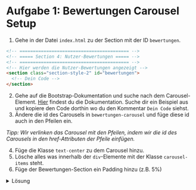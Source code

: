 # Aufgabe 1: Bewertungen Carousel Setup

1. Gehe in der Datei `index.html` zu der Section mit der ID `bewertungen`.

```html
<!-- ========================================= -->
<!-- ===== Section 4: Nutzer-Bewertungen ===== -->
<!-- ========================================= -->
<!-- Hier werden die Nutzer-Bewertungen angezeigt -->
<section class="section-style-2" id="bewertungen">
  <!-- Dein Code -->
</section>
```

2. Gehe auf die Bootstrap-Dokumentation und suche nach dem Carousel-Element. [Hier](https://getbootstrap.com/docs/5.0/components/carousel/) findest du die Dokumentation. Suche dir ein Beispiel aus und kopiere den Code dorthin wo du den Kommentar `Dein Code` siehst.
3. Ändere die id des Carousels in `bewertungen-carousel` und füge diese id auch in den Pfeilen ein.

_Tipp: Wir verlinken das Carousel mit den Pfeilen, indem wir die id des Carousels in den href-Attributen der Pfeile einfügen._

4. Füge die Klasse `text-center` zu dem Carousel hinzu.
5. Lösche alles was innerhalb der `div`-Elemente mit der Klasse `carousel-items` steht.
6. Füge der Bewertungen-Section ein Padding hinzu (z.B. 5%)

<details>
<summary>Lösung</summary>

#### index.html

```html
<section class="section-style-2" id="bewertungen">
  <!-- In dieser Section werden die Nutzer-Bewertungen angezeigt. Dafür nutzen wir die Bootstrap-Klasse "carousel" -->
  <div class="carousel slide text-center" id="bewertungen-carousel">
    <div class="carousel-inner">
      <!-- Hier spezifizieren wir die einzelnen Bewertungen. Dafür verwenden wir die Bootstrap-Klasse "carousel-item" -->
      <div class="carousel-item active">
        <!-- Bewertung 1 -->
      </div>
      <div class="carousel-item">
        <!-- Bewertung 2 -->
      </div>
    </div>
    <!-- Hier spezifizieren wir die Pfeile, mit denen der Nutzer zwischen den einzelnen Bewertungen wechseln kann -->
    <button
      class="carousel-control-prev"
      type="button"
      data-bs-target="#bewertungen-carousel"
      data-bs-slide="prev"
    >
      <span class="carousel-control-prev-icon" aria-hidden="true"></span>
      <span class="visually-hidden">Previous</span>
    </button>
    <button
      class="carousel-control-next"
      type="button"
      data-bs-target="#bewertungen-carousel"
      data-bs-slide="next"
    >
      <span class="carousel-control-next-icon" aria-hidden="true"></span>
      <span class="visually-hidden">Next</span>
    </button>
  </div>
</section>
```

#### style.css

```css
/* ================================== */
/* ===== Section 4: Bewertungen ===== */
/* ================================== */
#bewertungen {
  padding: 5%;
}
```

</details>
